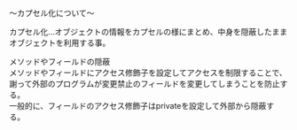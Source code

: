 〜カプセル化について〜

カプセル化…オブジェクトの情報をカプセルの様にまとめ、中身を隠蔽したままオブジェクトを利用する事。<br>

メソッドやフィールドの隠蔽<br>
メソッドやフィールドにアクセス修飾子を設定してアクセスを制限することで、謝って外部のプログラムが変更禁止のフィールドを変更してしまうことを防止する。<br>
一般的に、フィールドのアクセス修飾子はprivateを設定して外部から隠蔽する。<br>
